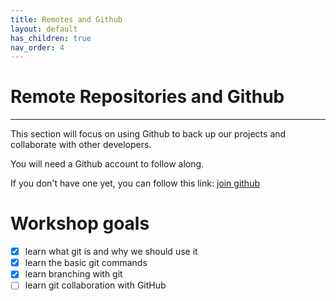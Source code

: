```yaml
---
title: Remotes and Github
layout: default
has_children: true
nav_order: 4
---
```


# Remote Repositories and Github
---

This section will focus on using Github to back up our projects and collaborate with other developers. 

You will need a Github account to follow along. 

If you don't have one yet, you can follow this link: [join github](https://github.com/join)

# Workshop goals
- [x] learn what git is and why we should use it
- [x] learn the basic git commands
- [x] learn branching with git
- [ ] learn git collaboration with GitHub
